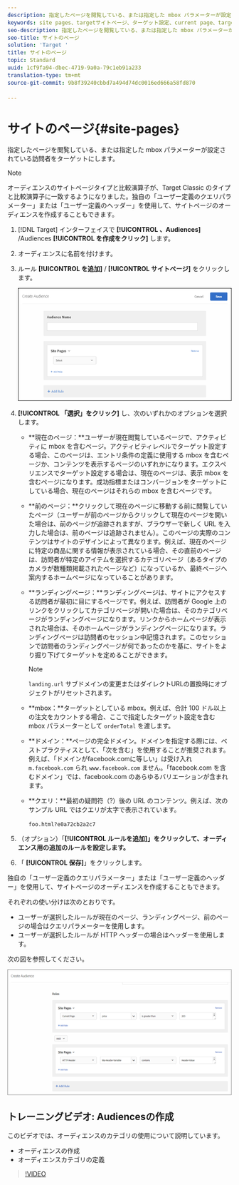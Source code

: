 ```yaml
---
description: 指定したページを閲覧している、または指定した mbox パラメーターが設定されている訪問者をターゲットにします。
keywords: site pages、targetサイトページ、ターゲット設定、current page、target現在のページ、前のページ、target前のページ、ランディングページ、targetランディングページ、mbox、ターゲットmbox
seo-description: 指定したページを閲覧している、または指定した mbox パラメーターが設定されている訪問者をターゲットにします。
seo-title: サイトのページ
solution: 'Target '
title: サイトのページ
topic: Standard
uuid: 1cf9fa94-dbec-4719-9a0a-79c1eb91a233
translation-type: tm+mt
source-git-commit: 9b8f39240cbbd7a494d74dc0016ed666a58fd870

---
```



# サイトのページ{#site-pages}

指定したページを閲覧している、または指定した mbox パラメーターが設定されている訪問者をターゲットにします。

>[!NOTE]
>
>オーディエンスのサイトページタイプと比較演算子が、Target Classic のタイプと比較演算子に一致するようになりました。独自の「ユーザー定義のクエリパラメーター」または「ユーザー定義のヘッダー」を使用して、サイトページのオーディエンスを作成することもできます。

1. [!DNL Target] インターフェイスで **[!UICONTROL 、Audiences]** /Audiences **[!UICONTROL を作成をクリック]** します。
1. オーディエンスに名前を付けます。
1. ルール **[!UICONTROL を追加]** / **[!UICONTROL サイトページ]** をクリックします。

   ![](assets/target_site_pages.png)

1. **[!UICONTROL 「選択」をクリック]** し、次のいずれかのオプションを選択します。

   * **現在のページ：**ユーザーが現在閲覧しているページで、アクティビティに mbox を含むページ。アクティビティレベルでターゲット設定する場合、このページは、エントリ条件の定義に使用する mbox を含むページか、コンテンツを表示するページのいずれかになります。エクスペリエンスでターゲット設定する場合は、現在のページは、表示 mbox を含むページになります。成功指標またはコンバージョンをターゲットにしている場合、現在のページはそれらの mbox を含むページです。
   * **前のページ：**クリックして現在のページに移動する前に閲覧していたページ（ユーザーが前のページからクリックして現在のページを開いた場合は、前のページが追跡されますが、ブラウザーで新しく URL を入力した場合は、前のページは追跡されません）。このページの実際のコンテンツはサイトのデザインによって異なります。例えば、現在のページに特定の商品に関する情報が表示されている場合、その直前のページは、訪問者が特定のアイテムを選択するカテゴリページ（あるタイプのカメラが数種類掲載されたページなど）になっているか、最終ページへ案内するホームページになっていることがあります。
   * **ランディングページ：**ランディングページは、サイトにアクセスする訪問者が最初に目にするページです。例えば、訪問者が Google 上のリンクをクリックしてカテゴリページが開いた場合は、そのカテゴリページがランディングページになります。リンクからホームページが表示された場合は、そのホームページがランディングページになります。ランディングページは訪問者のセッション中記憶されます。このセッションで訪問者のランディングページが何であったのかを基に、サイトをより掘り下げてターゲットを定めることができます。

      >[!NOTE]
      >
      >`landing.url` サブドメインの変更またはダイレクトURLの置換時にオブジェクトがリセットされます。

   * **mbox：**ターゲットとしている mbox。例えば、合計 100 ドル以上の注文をカウントする場合、ここで指定したターゲット設定を含む mbox パラメーターとして `orderTotal` を渡します。
   * **ドメイン：**ページの完全ドメイン。ドメインを指定する際には、ベストプラクティスとして、「次を含む」を使用することが推奨されます。例えば、「ドメインがfacebook.comに等しい」は受け入れ `m.facebook.com` られ `www.facebook.com` ません。「facebook.com を含むドメイン」では、facebook.com のあらゆるバリエーションが含まれます。
   * **クエリ：**最初の疑問符（?）後の URL のコンテンツ。例えば、次のサンプル URL ではクエリが太字で表示されています。

      `foo.html?e0a72cb2a2c7`

1. （オプション）「**[!UICONTROL ルールを追加]」をクリックして、オーディエンス用の追加のルールを設定します。**
1. 「 **[!UICONTROL 保存]**」をクリックします。

独自の「ユーザー定義のクエリパラメーター」または「ユーザー定義のヘッダー」を使用して、サイトページのオーディエンスを作成することもできます。

それぞれの使い分けは次のとおりです。

* ユーザーが選択したルールが現在のページ、ランディングページ、前のページの場合はクエリパラメーターを使用します。
* ユーザーが選択したルールが HTTP ヘッダーの場合はヘッダーを使用します。

次の図を参照してください。

![](assets/site_pages.png)

## トレーニングビデオ: Audiencesの作成

このビデオでは、オーディエンスのカテゴリの使用について説明しています。

* オーディエンスの作成
* オーディエンスカテゴリの定義

>[!VIDEO](https://video.tv.adobe.com/v/17392)
